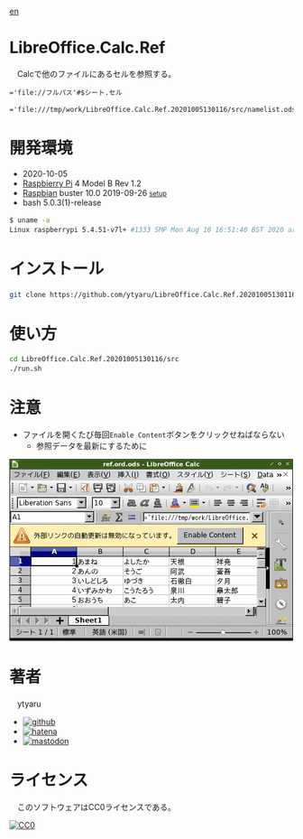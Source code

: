 [en](./README.md)

# LibreOffice.Calc.Ref

　Calcで他のファイルにあるセルを参照する。

```
='file://フルパス'#$シート.セル
```
```
='file:///tmp/work/LibreOffice.Calc.Ref.20201005130116/src/namelist.ods'#$namelist.A2
```

# 開発環境

* <time datetime="2020-10-05T13:00:50+0900">2020-10-05</time>
* [Raspbierry Pi](https://ja.wikipedia.org/wiki/Raspberry_Pi) 4 Model B Rev 1.2
* [Raspbian](https://ja.wikipedia.org/wiki/Raspbian) buster 10.0 2019-09-26 <small>[setup](http://ytyaru.hatenablog.com/entry/2019/12/25/222222)</small>
* bash 5.0.3(1)-release

```sh
$ uname -a
Linux raspberrypi 5.4.51-v7l+ #1333 SMP Mon Aug 10 16:51:40 BST 2020 armv7l GNU/Linux
```

# インストール

```sh
git clone https://github.com/ytyaru/LibreOffice.Calc.Ref.20201005130116
```

# 使い方

```sh
cd LibreOffice.Calc.Ref.20201005130116/src
./run.sh
```

# 注意

* ファイルを開くたび毎回`Enable Content`ボタンをクリックせねばならない
    * 参照データを最新にするために

![note0](https://github.com/ytyaru/LibreOffice.Calc.Ref.20201005130116/blob/master/doc/note0.png?raw=true)

# 著者

　ytyaru

* [![github](http://www.google.com/s2/favicons?domain=github.com)](https://github.com/ytyaru "github")
* [![hatena](http://www.google.com/s2/favicons?domain=www.hatena.ne.jp)](http://ytyaru.hatenablog.com/ytyaru "hatena")
* [![mastodon](http://www.google.com/s2/favicons?domain=mstdn.jp)](https://mstdn.jp/web/accounts/233143 "mastdon")

# ライセンス

　このソフトウェアはCC0ライセンスである。

[![CC0](http://i.creativecommons.org/p/zero/1.0/88x31.png "CC0")](http://creativecommons.org/publicdomain/zero/1.0/deed.ja)

